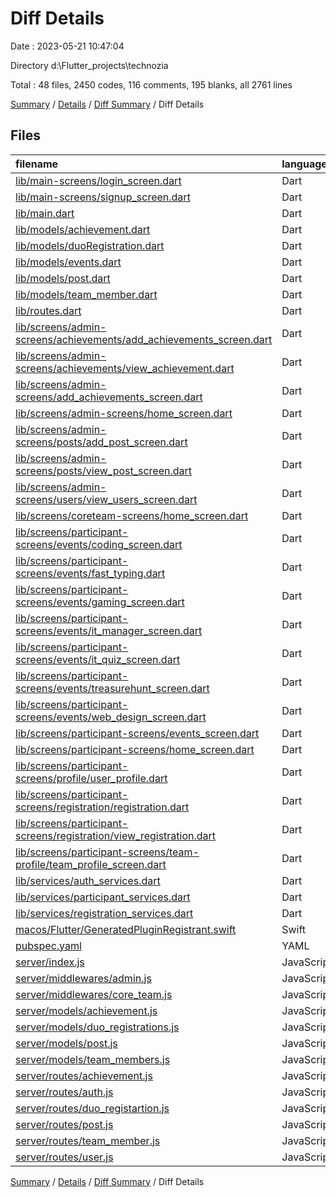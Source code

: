 # Diff Details

Date : 2023-05-21 10:47:04

Directory d:\\Flutter_projects\\technozia

Total : 48 files,  2450 codes, 116 comments, 195 blanks, all 2761 lines

[Summary](results.md) / [Details](details.md) / [Diff Summary](diff.md) / Diff Details

## Files
| filename | language | code | comment | blank | total |
| :--- | :--- | ---: | ---: | ---: | ---: |
| [lib/main-screens/login_screen.dart](/lib/main-screens/login_screen.dart) | Dart | 2 | 0 | -1 | 1 |
| [lib/main-screens/signup_screen.dart](/lib/main-screens/signup_screen.dart) | Dart | 254 | 7 | 4 | 265 |
| [lib/main.dart](/lib/main.dart) | Dart | 0 | -6 | 0 | -6 |
| [lib/models/achievement.dart](/lib/models/achievement.dart) | Dart | 0 | 0 | -1 | -1 |
| [lib/models/duoRegistration.dart](/lib/models/duoRegistration.dart) | Dart | 55 | 1 | 7 | 63 |
| [lib/models/events.dart](/lib/models/events.dart) | Dart | 8 | 7 | 1 | 16 |
| [lib/models/post.dart](/lib/models/post.dart) | Dart | 32 | 1 | 6 | 39 |
| [lib/models/team_member.dart](/lib/models/team_member.dart) | Dart | 36 | 0 | 6 | 42 |
| [lib/routes.dart](/lib/routes.dart) | Dart | 106 | 0 | 0 | 106 |
| [lib/screens/admin-screens/achievements/add_achievements_screen.dart](/lib/screens/admin-screens/achievements/add_achievements_screen.dart) | Dart | 182 | 0 | 10 | 192 |
| [lib/screens/admin-screens/achievements/view_achievement.dart](/lib/screens/admin-screens/achievements/view_achievement.dart) | Dart | 54 | 2 | 6 | 62 |
| [lib/screens/admin-screens/add_achievements_screen.dart](/lib/screens/admin-screens/add_achievements_screen.dart) | Dart | -172 | 0 | -10 | -182 |
| [lib/screens/admin-screens/home_screen.dart](/lib/screens/admin-screens/home_screen.dart) | Dart | 44 | 0 | 1 | 45 |
| [lib/screens/admin-screens/posts/add_post_screen.dart](/lib/screens/admin-screens/posts/add_post_screen.dart) | Dart | 82 | 1 | 8 | 91 |
| [lib/screens/admin-screens/posts/view_post_screen.dart](/lib/screens/admin-screens/posts/view_post_screen.dart) | Dart | 53 | 2 | 6 | 61 |
| [lib/screens/admin-screens/users/view_users_screen.dart](/lib/screens/admin-screens/users/view_users_screen.dart) | Dart | 50 | 0 | 7 | 57 |
| [lib/screens/coreteam-screens/home_screen.dart](/lib/screens/coreteam-screens/home_screen.dart) | Dart | 14 | 0 | 1 | 15 |
| [lib/screens/participant-screens/events/coding_screen.dart](/lib/screens/participant-screens/events/coding_screen.dart) | Dart | 55 | 0 | 4 | 59 |
| [lib/screens/participant-screens/events/fast_typing.dart](/lib/screens/participant-screens/events/fast_typing.dart) | Dart | 55 | 0 | 5 | 60 |
| [lib/screens/participant-screens/events/gaming_screen.dart](/lib/screens/participant-screens/events/gaming_screen.dart) | Dart | 23 | 0 | 4 | 27 |
| [lib/screens/participant-screens/events/it_manager_screen.dart](/lib/screens/participant-screens/events/it_manager_screen.dart) | Dart | 23 | 0 | 4 | 27 |
| [lib/screens/participant-screens/events/it_quiz_screen.dart](/lib/screens/participant-screens/events/it_quiz_screen.dart) | Dart | 23 | 0 | 4 | 27 |
| [lib/screens/participant-screens/events/treasurehunt_screen.dart](/lib/screens/participant-screens/events/treasurehunt_screen.dart) | Dart | 23 | 0 | 4 | 27 |
| [lib/screens/participant-screens/events/web_design_screen.dart](/lib/screens/participant-screens/events/web_design_screen.dart) | Dart | 23 | 0 | 4 | 27 |
| [lib/screens/participant-screens/events_screen.dart](/lib/screens/participant-screens/events_screen.dart) | Dart | 127 | 38 | 6 | 171 |
| [lib/screens/participant-screens/home_screen.dart](/lib/screens/participant-screens/home_screen.dart) | Dart | 61 | 2 | 2 | 65 |
| [lib/screens/participant-screens/profile/user_profile.dart](/lib/screens/participant-screens/profile/user_profile.dart) | Dart | 103 | 0 | 8 | 111 |
| [lib/screens/participant-screens/registration/registration.dart](/lib/screens/participant-screens/registration/registration.dart) | Dart | 192 | 9 | 12 | 213 |
| [lib/screens/participant-screens/registration/view_registration.dart](/lib/screens/participant-screens/registration/view_registration.dart) | Dart | 63 | 0 | 7 | 70 |
| [lib/screens/participant-screens/team-profile/team_profile_screen.dart](/lib/screens/participant-screens/team-profile/team_profile_screen.dart) | Dart | 124 | 45 | 9 | 178 |
| [lib/services/auth_services.dart](/lib/services/auth_services.dart) | Dart | 211 | 6 | 6 | 223 |
| [lib/services/participant_services.dart](/lib/services/participant_services.dart) | Dart | 75 | 0 | 7 | 82 |
| [lib/services/registration_services.dart](/lib/services/registration_services.dart) | Dart | 86 | 0 | 6 | 92 |
| [macos/Flutter/GeneratedPluginRegistrant.swift](/macos/Flutter/GeneratedPluginRegistrant.swift) | Swift | 2 | 0 | 0 | 2 |
| [pubspec.yaml](/pubspec.yaml) | YAML | 4 | 0 | 0 | 4 |
| [server/index.js](/server/index.js) | JavaScript | 10 | 0 | 0 | 10 |
| [server/middlewares/admin.js](/server/middlewares/admin.js) | JavaScript | 28 | 0 | 5 | 33 |
| [server/middlewares/core_team.js](/server/middlewares/core_team.js) | JavaScript | 28 | 0 | 5 | 33 |
| [server/models/achievement.js](/server/models/achievement.js) | JavaScript | 33 | 1 | 4 | 38 |
| [server/models/duo_registrations.js](/server/models/duo_registrations.js) | JavaScript | 63 | 0 | 3 | 66 |
| [server/models/post.js](/server/models/post.js) | JavaScript | 23 | 0 | 3 | 26 |
| [server/models/team_members.js](/server/models/team_members.js) | JavaScript | 36 | 0 | 3 | 39 |
| [server/routes/achievement.js](/server/routes/achievement.js) | JavaScript | 31 | 0 | 5 | 36 |
| [server/routes/auth.js](/server/routes/auth.js) | JavaScript | 8 | 0 | 3 | 11 |
| [server/routes/duo_registartion.js](/server/routes/duo_registartion.js) | JavaScript | 47 | 0 | 6 | 53 |
| [server/routes/post.js](/server/routes/post.js) | JavaScript | 27 | 0 | 5 | 32 |
| [server/routes/team_member.js](/server/routes/team_member.js) | JavaScript | 30 | 0 | 6 | 36 |
| [server/routes/user.js](/server/routes/user.js) | JavaScript | 13 | 0 | 4 | 17 |

[Summary](results.md) / [Details](details.md) / [Diff Summary](diff.md) / Diff Details